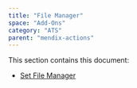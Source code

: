 ```yaml
---
title: "File Manager"
space: "Add-Ons"
category: "ATS"
parent: "mendix-actions"
---
```


This section contains this document:

* [Set File Manager](set-file-manager)